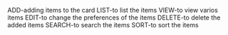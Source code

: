 ADD-adding items to the card
LIST-to list the items
VIEW-to view varios items
EDIT-to change the preferences of the items
DELETE-to delete the added items
SEARCH-to search the items
SORT-to sort the items
